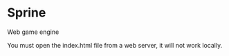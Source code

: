 # Sprine
Web game engine

You must open the index.html file from a web server, it will not work locally.
